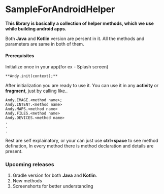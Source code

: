 # SampleForAndroidHelper

<b>This library is basically a collection of helper methods, which we use while building android apps.</b>

Both <b>Java</b> and <b>Kotlin</b> version are persent in it. All the methods and parameters are same in both of them.

#### Prerequisites
Initialize once in your app(for ex - Splash screen)
```
**Andy.init(context);**
```

After initialization you are ready to use it. You can use it in any <b>activity</b> or <b>fragment</b>, just by calling like..
```
Andy.IMAGE.<method name>;
Andy.INTENT.<method name>
Andy.MAPS.<method name>
Andy.FILES.<method name>
Andy.DEVICES.<method name>
.
.
.
```

Rest are self explainatory, or your can just use <b>ctrl+space</b> to see method defination, In every method there is method declaration and details are present.

### Upcoming releases
 1. Gradle version for both <b>Java</b> and <b>Kotlin</b>.
 2. New methods
 3. Screenshorts for better understanding
